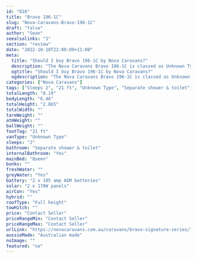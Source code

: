 ```yaml
---
id: "816"
title: "Bravo 196-1C"
slug: "Nova-Caravans-Bravo-196-1C"
draft: "false"
author: "Sean"
seealsolinks: "1"
section: "review"
date: "2022-10-10T22:00:09+11:00"
meta:
  title: "Should I buy Bravo 196-1C by Nova Caravans?"
  description: "The Nova Caravans Bravo 196-1C is classed as Unknown Type, and sleeps 2 people. It is Australian made and comes in at 21 ft. It generally has Separate shower & toilet."
  ogtitle: "Should I buy Bravo 196-1C by Nova Caravans?"
  ogdescription: "The Nova Caravans Bravo 196-1C is classed as Unknown Type, and sleeps 2 people. It is Australian made and comes in at 21 ft. It generally has Separate shower & toilet."
categories: ["Nova Caravans"]
tags: ["Sleeps 2", "21 ft", "Unknown Type", "Separate shower & toilet", "Full height", "Price Unknown"]
totalLength: "8.19"
bodyLength: "6.46"
totalHeight: "2.865"
totalWidth: ""
tareWeight: ""
atmWeight: ""
ballWeight: ""
footTag: "21 ft"
vanType: "Unknown Type"
sleeps: "2"
bathroom: "Separate shower & toilet"
internalBathroom: "Yes"
mainBed: "Queen"
bunks: ""
freshWater: ""
greyWater: "Yes"
battery: "2 x 105 amp AGM batteries"
solar: "2 x 170W panels"
airCon: "Yes"
hybrid: ""
roofType: "Full height"
towHitch: ""
price: "Contact Seller"
priceRangeMin: "Contact Seller"
priceRangeMax: "Contact Seller"
urlLink: "https://novacaravans.com.au/caravans/bravo-signature-series/"
aussieMade: "Australian made"
noImage: ""
featured: "no"
---
```

